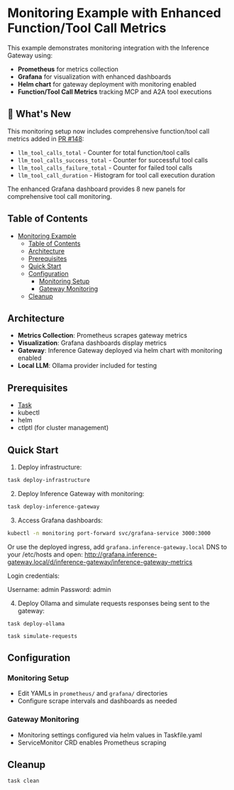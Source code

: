 # Monitoring Example with Enhanced Function/Tool Call Metrics

This example demonstrates monitoring integration with the Inference Gateway using:

- **Prometheus** for metrics collection
- **Grafana** for visualization with enhanced dashboards
- **Helm chart** for gateway deployment with monitoring enabled
- **Function/Tool Call Metrics** tracking MCP and A2A tool executions

## 🎯 What's New

This monitoring setup now includes comprehensive function/tool call metrics added in [PR #148](https://github.com/inference-gateway/inference-gateway/pull/148):

- `llm_tool_calls_total` - Counter for total function/tool calls
- `llm_tool_calls_success_total` - Counter for successful tool calls
- `llm_tool_calls_failure_total` - Counter for failed tool calls
- `llm_tool_call_duration` - Histogram for tool call execution duration

The enhanced Grafana dashboard provides 8 new panels for comprehensive tool call monitoring.

## Table of Contents

- [Monitoring Example](#monitoring-example)
  - [Table of Contents](#table-of-contents)
  - [Architecture](#architecture)
  - [Prerequisites](#prerequisites)
  - [Quick Start](#quick-start)
  - [Configuration](#configuration)
    - [Monitoring Setup](#monitoring-setup)
    - [Gateway Monitoring](#gateway-monitoring)
  - [Cleanup](#cleanup)

## Architecture

- **Metrics Collection**: Prometheus scrapes gateway metrics
- **Visualization**: Grafana dashboards display metrics
- **Gateway**: Inference Gateway deployed via helm chart with monitoring enabled
- **Local LLM**: Ollama provider included for testing

## Prerequisites

- [Task](https://taskfile.dev/installation/)
- kubectl
- helm
- ctlptl (for cluster management)

## Quick Start

1. Deploy infrastructure:

```bash
task deploy-infrastructure
```

2. Deploy Inference Gateway with monitoring:

```bash
task deploy-inference-gateway
```

3. Access Grafana dashboards:

```bash
kubectl -n monitoring port-forward svc/grafana-service 3000:3000
```

Or use the deployed ingress, add `grafana.inference-gateway.local` DNS to your /etc/hosts and open: http://grafana.inference-gateway.local/d/inference-gateway/inference-gateway-metrics

Login credentials:

Username: admin
Password: admin

4. Deploy Ollama and simulate requests responses being sent to the gateway:

```
task deploy-ollama
```

```
task simulate-requests
```

## Configuration

### Monitoring Setup

- Edit YAMLs in `prometheus/` and `grafana/` directories
- Configure scrape intervals and dashboards as needed

### Gateway Monitoring

- Monitoring settings configured via helm values in Taskfile.yaml
- ServiceMonitor CRD enables Prometheus scraping

## Cleanup

```bash
task clean
```
